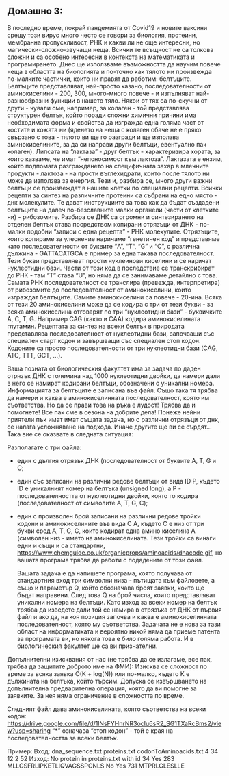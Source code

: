 ## Домашно 3:

  В последно време, покрай пандемията от Covid19 и новите ваксини срещу този вирус много често се говори за биология, протеини, мембранна пропускливост, РНК и какви ли не още интересни, но магически-сложно-звучащи неща.
Всички те всъщност не са толкова сложни и са особено интересни в контекста на математиката и програмирането.
Днес ще използваме възможността да научим повече неща в областта на биологията и по-точно как тялото ни произвежда по-малките частички, които ни правят да работим: белтъците.
Белтъците представляват, най-просто казано, последователности от аминокиселини - 200, 300, много-много повече - и изпълняват най-разнообразни функции в нашето тяло.
Някои от тях са по-скучни от други - чували сме, например, за колаген - той представлява структурен белтък, който поради сложни химични причини има необходимата форма и свойства да изгражда една голяма част от костите и кожата ни (яденето на неща с колаген обаче не е пряко свързано с това - тялото ви ще го разгради и ще използва аминокиселините, за да си направи други белтъци, евентуално пак колаген).
Липсата на “лактаза” - друг белтък - характеризира хората, за които казваме, че имат “непоносимост към лактоза”.
Лактазата е ензим, който подпомага разграждането на специфичната захар в млечните продукти - лактоза - на прости въглехидрати, които после тялото ни може да използва за енергия.
Тези и, разбира се, много други важни белтъци се произвеждат в нашите клетки по специални рецепти. Всички рецепти за синтез на различните протеини са събрани на едно място - днк молекулите. Те дават инструкциите за това как да бъдат създадени белтъците на далеч по-безславните малки органели (части от клетките ни) -  рибозомите. Разбира се ДНК са огромни и синтезирането на отделен белтък става посредством копирани отрязъци от ДНК - по-малки подобни “записи с една рецепта” - РНК молекулите. Отрязъците, които копираме за улеснение наричаме “генетичен код” и представяме като последователности от буквите “A”, “T“, “G” и “C”, с различна дължина - GATTACATGCA е пример за една такава последователност. Тези букви представляват прости нуклеинови киселини и се наричат нуклеотидни бази. Части от този код в последствие се транскрибират до РНК - там “T” става “U”, но няма да се занимаваме детайлно с това. Самата РНК последователност се транслира (превежда, интерпретира) от рибозомите до последователност от аминокиселини, които изграждат белтъците. Самите аминокиселини са повече - 20-ина. Всяка от тези 20 аминокиселини може да се кодира с три от тези букви - за всяка аминокиселина отговарят по три “нуклеотидни бази” - буквичките А, C, T, G. Например CAG (както и CAA) кодира аминокиселината глутамин. Рецептата за синтез на всеки белтък в природата представлява последователност от нуклеотидни бази, започващи със специален старт кодон и завършващи със специален стоп кодон. Кодоните са просто последователности от три нуклеотидни бази (CAG, ATC, TTT, GCT, ...).

  Ваша позната от биологическия факултет има за задача по даден отрязък ДНК с големина над 1000 нуклеотидни двойки, да намери дали в него се намират кодирани белтъци, обозначени с уникални номера. Информацията за белтъците е записана във файл. Също така тя трябва да намери и каква е аминокиселинната последователност, която им съответства. Но да се прави това на ръка е лудост! Трябва да ѝ помогнете! Все пак сме в сезона на добрите дела!
Понеже нейни приятели пък имат имат същата задача, но с различни отрязъци от днк, се налага усложняване на подхода. Иначе другите ще ви се сърдят… Така вие се оказвате в следната ситуация:

Разполагате с три файла:
 * един с дългия отрязък ДНК (последователност от буквите A, T, G и C;
 * един със записани на различни редове белтъци от вида ID P, където ID е уникалният номер на белтъка (unsigned long), а P - последователността от нуклеотидни двойки, която го кодира (последователност от символите A, Т, G, C);
 * един с произволен брой записани на различни редове тройки кодони и аминокиселините във вида C A, където C е низ от три букви сред A, T, G, C, които кодират една амино киселина А (символен низ - името на аминокиселината. Тези тройки са винаги едни и същи и са стандартни, https://www.chemguide.co.uk/organicprops/aminoacids/dnacode.gif, но вашата програма трябва да работи с подадените от този файл.
	
	Вашата задача е да напишете програма, която получава от стандартния вход три символни низа - пътищата към файловете, а също и параметър Q, който обозначава броят заявки, които ще бъдат направени. След това Q на брой числа, които представляват уникални номера на белтъци.
Като изход за всеки номер на белтък трябва да изведете дали той се намира в отрязъка от ДНК от първия файл и ако да, на коя позиция започва и каква е аминокиселинната последователност, която му съответства.
Задачата не е нова за тази област на информатиката и вероятно никой няма да приеме патента за програмата ви, но някога това е било голяма работа. И в биологическия факултет ще са ви признателни.

Допълнителни изисквания от нас (не трябва да се излагаме, все пак, трябва да защитите доброто име на ФМИ):
Изисква се сложност по време за всяка заявка O(К + log(N)) или по-малко, където K е дължината на белтъка, който търсим.
Допуска се извършването на допълнителна предварителна операция, която да ви помогне за заявките. За нея няма ограничение в сложността по време.

Следният файл дава аминокиселината, която съответства на всеки кодон: https://drive.google.com/file/d/1lNsFYHnrNR3ocIu6sR2_SG1TXaRcBms2/view?usp=sharing 
	“*” означава “стоп кодон” - той е края на последователността за всеки белтък.

Пример:
Вход:
dna_sequence.txt
proteins.txt
codonToAminoacids.txt
4
34
12
2
52
Изход:
No protein in proteins.txt with id 34
Yes 283 MLLGSFRLIPKETLIQVAGSSPCNLS
No
Yes 731 MTPRLGLESLLE